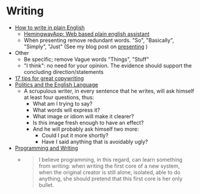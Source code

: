 Writing
=======

* [How to write in plain English](http://www.plainenglish.co.uk/how-to-write-in-plain-english.html)
    * [HemingwayApp: Web based plain english assistant](http://www.hemingwayapp.com/)
    * When presenting remove redundant words. "So", "Basically", "Simply", "Just" (See my blog post on [presenting](https://github.com/calaldees/blog/blob/master/skills/presenting.md) )
* Other
    * Be specific; remove Vague words "Things", "Stuff"
    * "I think": no need for your opinion. The evidence should support the concluding direction/statements
* [17 tips for great copywriting](https://marketingexamples.com/copywriting/tips)
* [Politics and the English Language](https://www.orwellfoundation.com/the-orwell-foundation/orwell/essays-and-other-works/politics-and-the-english-language/)
    * A scrupulous writer, in every sentence that he writes, will ask himself at least four questions, thus: 
        * What am I trying to say? 
        * What words will express it? 
        * What image or idiom will make it clearer? 
        * Is this image fresh enough to have an effect? 
        * And he will probably ask himself two more: 
            * Could I put it more shortly? 
            * Have I said anything that is avoidably ugly?
* [Programming and Writing](http://antirez.com/news/135)
    * > I believe programming, in this regard, can learn something from writing: when writing the first core of a new system, when the original creator is still alone, isolated, able to do anything, she should pretend that this first core is her only bullet.
